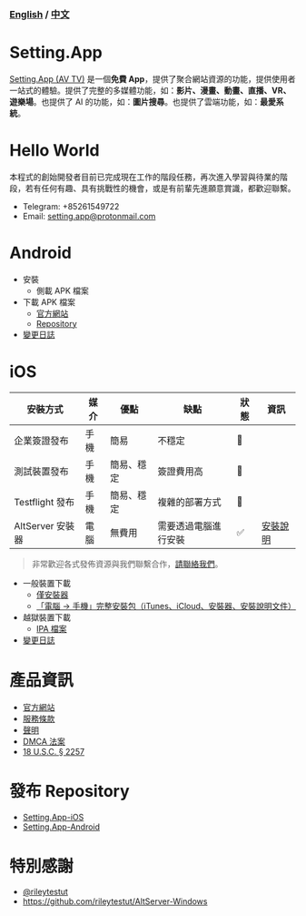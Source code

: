 ### [English](https://github.com/iwantavnow/Setting.App/blob/master/README.md) / [中文](https://github.com/iwantavnow/Setting.App/blob/master/README_zh.md)

# Setting.App
[Setting.App (AV TV)](https://setting.app/tw.php) 是一個**免費 App**，提供了聚合網站資源的功能，提供使用者一站式的體驗。提供了完整的多媒體功能，如：**影片、漫畫、動畫、直播、VR、遊樂場**。也提供了 AI 的功能，如：**圖片搜尋**。也提供了雲端功能，如：**最愛系統**。

# Hello World
本程式的創始開發者目前已完成現在工作的階段任務，再次進入學習與待業的階段，若有任何有趣、具有挑戰性的機會，或是有前輩先進願意賞識，都歡迎聯繫。
* Telegram: +85261549722
* Email: setting.app@protonmail.com

# Android
* 安裝
  * 側載 APK 檔案
* 下載 APK 檔案
  * [官方網站](https://setting.app)
  * [Repository](https://github.com/iwantavnow/Setting.App-Android/releases)
* [變更日誌](https://github.com/iwantavnow/Setting.App-Android/releases)

# iOS
安裝方式 | 媒介 | 優點 | 缺點 | 狀態 | 資訊
----- |  ----- | ----- | ----- | ----- | -----
企業簽證發布 | 手機 | 簡易 | 不穩定 | 🚧 | 
測試裝置發布 | 手機 | 簡易、穩定 | 簽證費用高 | 🚧 | 
Testflight 發布 | 手機 | 簡易、穩定 | 複雜的部署方式 | 🚧 | 
AltServer 安裝器 | 電腦 | 無費用 | 需要透過電腦進行安裝 | ✅ | [安裝說明](https://github.com/iwantavnow/Setting.App/blob/master/Guide/AltServerWindows_zh.md)

> 非常歡迎各式發佈資源與我們聯繫合作，[請聯絡我們](mailto:iwantavnow@gmail.com)。

* 一般裝置下載
  * [僅安裝器](https://github.com/iwantavnow/Setting.App/releases/download/v1.3.1-fix/AltServer.msi)
  * [「電腦 → 手機」完整安裝包（iTunes、iCloud、安裝器、安裝說明文件）](https://github.com/iwantavnow/Setting.App/releases/download/b1.3.1-fix/Setting.App-iOS.zip)
* 越獄裝置下載
  * [IPA 檔案](https://github.com/iwantavnow/Setting.App-iOS/releases)
* [變更日誌](https://github.com/iwantavnow/Setting.App-iOS/releases)

# 產品資訊
* [官方網站](https://setting.app/tw.php)
* [服務條款](https://github.com/iwantavnow/Setting.App/blob/master/Info/Terms_zh.md)
* [聲明](https://github.com/iwantavnow/Setting.App/blob/master/Info/Statement_zh.md)
* [DMCA 法案](https://github.com/iwantavnow/Setting.App/blob/master/Info/DCMA_zh.md)
* [18 U.S.C. § 2257](https://github.com/iwantavnow/Setting.App/blob/master/Info/2257_zh.md)

# 發布 Repository
* [Setting.App-iOS](https://github.com/iwantavnow/Setting.App-iOS)
* [Setting.App-Android](https://github.com/iwantavnow/Setting.App-Android)

# 特別感謝
* [@rileytestut](https://github.com/rileytestut)
* https://github.com/rileytestut/AltServer-Windows
